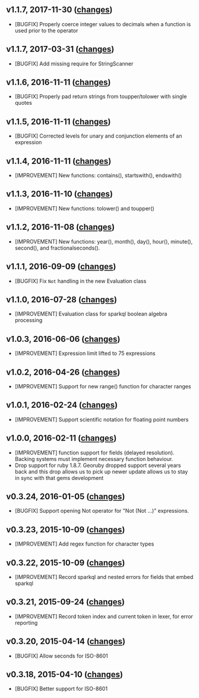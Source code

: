 v1.1.7, 2017-11-30 ([changes](https://github.com/sparkapi/sparkql/compare/v1.1.7...v1.1.8))
-------------------
  * [BUGFIX] Properly coerce integer values to decimals when a function is used
    prior to the operator

v1.1.7, 2017-03-31 ([changes](https://github.com/sparkapi/sparkql/compare/v1.1.6...v1.1.7))
-------------------
  * [BUGFIX] Add missing require for StringScanner

v1.1.6, 2016-11-11 ([changes](https://github.com/sparkapi/sparkql/compare/v1.1.5...v1.1.6))
-------------------
  * [BUGFIX] Properly pad return strings from toupper/tolower with single quotes

v1.1.5, 2016-11-11 ([changes](https://github.com/sparkapi/sparkql/compare/v1.1.4...v1.1.5))
-------------------
  * [BUGFIX] Corrected levels for unary and conjunction elements of an expression

v1.1.4, 2016-11-11 ([changes](https://github.com/sparkapi/sparkql/compare/v1.1.3...v1.1.4))
-------------------
  * [IMPROVEMENT] New functions: contains(), startswith(), endswith()

v1.1.3, 2016-11-10 ([changes](https://github.com/sparkapi/sparkql/compare/v1.1.2...v1.1.3))
-------------------
  * [IMPROVEMENT] New functions: tolower() and toupper()

v1.1.2, 2016-11-08 ([changes](https://github.com/sparkapi/sparkql/compare/v1.1.1...v1.1.2))
-------------------
  * [IMPROVEMENT] New functions: year(), month(), day(), hour(), minute(), second(), and
    fractionalseconds().

v1.1.1, 2016-09-09 ([changes](https://github.com/sparkapi/sparkql/compare/v1.1.0...v1.1.1))
-------------------
  * [BUGFIX] Fix `Not` handling in the new Evaluation class

v1.1.0, 2016-07-28 ([changes](https://github.com/sparkapi/sparkql/compare/v1.0.3...v1.1.0))
-------------------
  * [IMPROVEMENT] Evaluation class for sparkql boolean algebra processing

v1.0.3, 2016-06-06 ([changes](https://github.com/sparkapi/sparkql/compare/v1.0.2...v1.0.3))
-------------------
  * [IMPROVEMENT] Expression limit lifted to 75 expressions

v1.0.2, 2016-04-26 ([changes](https://github.com/sparkapi/sparkql/compare/v1.0.1...v1.0.2))
-------------------
  * [IMPROVEMENT] Support for new range() function for character ranges

v1.0.1, 2016-02-24 ([changes](https://github.com/sparkapi/sparkql/compare/v1.0.0...v1.0.1))
-------------------
  * [IMPROVEMENT] Support scientific notation for floating point numbers

v1.0.0, 2016-02-11 ([changes](https://github.com/sparkapi/sparkql/compare/v0.3.23...v1.0.0))
-------------------
  * [IMPROVEMENT] function support for fields (delayed resolution). Backing systems must
    implement necessary function behaviour.
  * Drop support for ruby 1.8.7. Georuby dropped support several years back and
    this drop allows us to pick up newer update allows us to stay in sync with
    that gems development

v0.3.24, 2016-01-05 ([changes](https://github.com/sparkapi/sparkql/compare/v0.3.23...v0.3.24))
-------------------

  * [BUGFIX] Support opening Not operator for "Not (Not ...)" expressions.

v0.3.23, 2015-10-09 ([changes](https://github.com/sparkapi/sparkql/compare/v0.3.22...v0.3.23))
-------------------

  * [IMPROVEMENT] Add regex function for character types

v0.3.22, 2015-10-09 ([changes](https://github.com/sparkapi/sparkql/compare/v0.3.21...v0.3.22))
-------------------

  * [IMPROVEMENT] Record sparkql and nested errors for fields that embed sparkql

v0.3.21, 2015-09-24 ([changes](https://github.com/sparkapi/sparkql/compare/v0.3.20...v0.3.21))
-------------------

  * [IMPROVEMENT] Record token index and current token in lexer, for error reporting

v0.3.20, 2015-04-14 ([changes](https://github.com/sparkapi/sparkql/compare/v0.3.18...v0.3.20))
-------------------

  * [BUGFIX] Allow seconds for ISO-8601

v0.3.18, 2015-04-10 ([changes](https://github.com/sparkapi/sparkql/compare/v0.3.17...v0.3.18))
-------------------

  * [BUGFIX] Better support for ISO-8601


